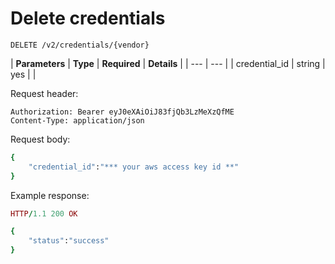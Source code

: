 # Delete credentials

```text
DELETE /v2/credentials/{vendor}
```

| **Parameters** | **Type** | **Required** | **Details** |
| --- | --- |
| credential\_id | string | yes |  |

Request header:

```text
Authorization: Bearer eyJ0eXAiOiJ83fjQb3LzMeXzQfME
Content-Type: application/json
```

Request body:

```ruby
{
    "credential_id":"*** your aws access key id **"
}
```

Example response:

```ruby
HTTP/1.1 200 OK

{
    "status":"success"
}
```

